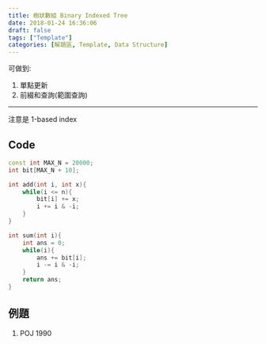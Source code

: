 ```yaml
---
title: 樹狀數組 Binary Indexed Tree
date: 2018-01-24 16:36:06
draft: false
tags: ["Template"]
categories: [解題區, Template, Data Structure]
---
```


可做到:
1. 單點更新
2. 前綴和查詢(範圍查詢)
---
注意是 1-based index

## Code
```cpp
const int MAX_N = 20000;
int bit[MAX_N + 10];

int add(int i, int x){
    while(i <= n){
        bit[i] += x;
        i += i & -i;
    }
}

int sum(int i){
    int ans = 0;
    while(i){
        ans += bit[i];
        i -= i & -i;
    }
    return ans;
}
```

## 例題
1. POJ 1990
